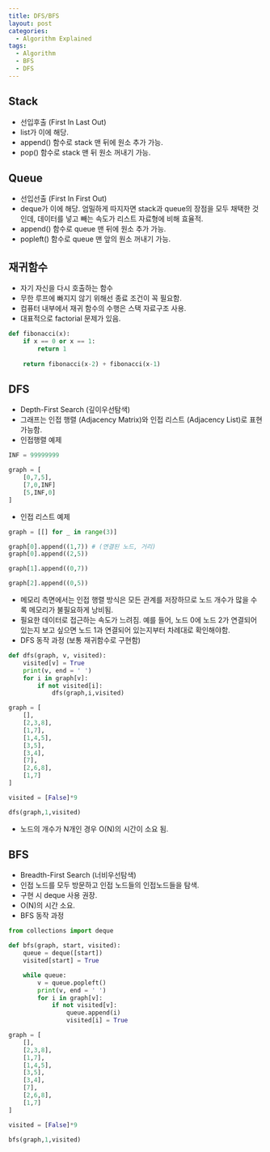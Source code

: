 ```yaml
---
title: DFS/BFS
layout: post
categories:
  - Algorithm Explained
tags:
  - Algorithm
  - BFS
  - DFS
---
```


## Stack

* 선입후출 (First In Last Out)
* list가 이에 해당.
* append() 함수로 stack 맨 뒤에 원소 추가 가능.
* pop() 함수로 stack 맨 뒤 원소 꺼내기 가능.

## Queue

* 선입선출 (First In First Out)
* deque가 이에 해당. 엄밀하게 따지자면 stack과 queue의 장점을 모두 채택한 것인데, 데이터를 넣고 빼는 속도가 리스트 자료형에 비해 효율적.
* append() 함수로 queue 맨 뒤에 원소 추가 가능.
* popleft() 함수로 queue 맨 앞의 원소 꺼내기 가능.

## 재귀함수

* 자기 자신을 다시 호출하는 함수
* 무한 루프에 빠지지 않기 위해선 종료 조건이 꼭 필요함.
* 컴퓨터 내부에서 재귀 함수의 수행은 스택 자료구조 사용.
* 대표적으로 factorial 문제가 있음.

```python
def fibonacci(x):
    if x == 0 or x == 1:
        return 1
    
    return fibonacci(x-2) + fibonacci(x-1)

```

## DFS

* Depth-First Search (깊이우선탐색)
* 그래프는 인접 행렬 (Adjacency Matrix)와 인접 리스트 (Adjacency List)로 표현 가능함.
* 인접행렬 예제
```python
INF = 99999999

graph = [
    [0,7,5],
    [7,0,INF]
    [5,INF,0]
]
```
* 인접 리스트 예제
```python
graph = [[] for _ in range(3)]

graph[0].append((1,7)) # (연결된 노드, 거리)
graph[0].append((2,5))

graph[1].append((0,7))

graph[2].append((0,5))
```
* 메모리 측면에서는 인접 행렬 방식은 모든 관계를 저장하므로 노드 개수가 많을 수록 메모리가 불필요하게 낭비됨.
* 필요한 데이터로 접근하는 속도가 느려짐. 예를 들어, 노드 0에 노드 2가 연결되어 있는지 보고 싶으면 노드 1과 연결되어 있는지부터 차례대로 확인해야함.
* DFS 동작 과정 (보통 재귀함수로 구현함)
```python
def dfs(graph, v, visited):
    visited[v] = True
    print(v, end = ' ')
    for i in graph[v]:
        if not visited[i]:
            dfs(graph,i,visited)

graph = [
    [],
    [2,3,8],
    [1,7],
    [1,4,5],
    [3,5],
    [3,4],
    [7],
    [2,6,8],
    [1,7]
]

visited = [False]*9

dfs(graph,1,visited)
```
* 노드의 개수가 N개인 경우 O(N)의 시간이 소요 됨. 

## BFS
* Breadth-First Search (너비우선탐색)
* 인접 노드를 모두 방문하고 인접 노드들의 인접노드들을 탐색.
* 구현 시 deque 사용 권장.
* O(N)의 시간 소요.
* BFS 동작 과정
```python
from collections import deque

def bfs(graph, start, visited):
    queue = deque([start])
    visited[start] = True

    while queue:
        v = queue.popleft()
        print(v, end = ' ')
        for i in graph[v]:
            if not visited[v]:
                queue.append(i)
                visited[i] = True

graph = [
    [],
    [2,3,8],
    [1,7],
    [1,4,5],
    [3,5],
    [3,4],
    [7],
    [2,6,8],
    [1,7]
]

visited = [False]*9

bfs(graph,1,visited)
```